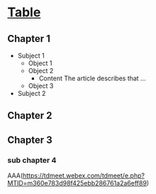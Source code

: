 # [Table](http://github.com/tk14)
## Chapter 1
* Subject 1
    * Object 1
    * Object 2
        * Content
        The article describes that ...
    * Object 3
* Subject 2

## Chapter 2 

## Chapter 3

### sub chapter 4

AAA(https://tdmeet.webex.com/tdmeet/e.php?MTID=m360e783d98f425ebb286761a2a6eff89)
